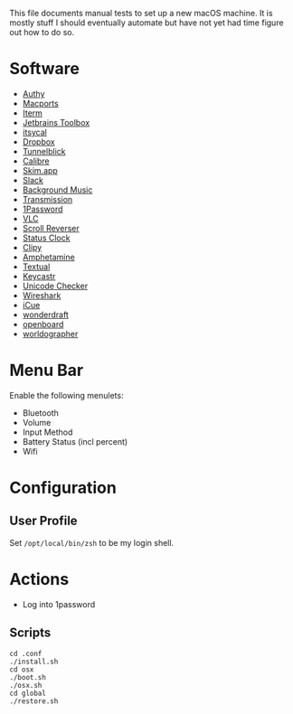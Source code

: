 This file documents manual tests to set up a new macOS machine.
It is mostly stuff I should eventually automate but have not yet had time figure out how to do so.

# Software

- [Authy](https://authy.com/download/)
- [Macports](https://www.macports.org/)
- [Iterm](https://www.iterm2.com/)
- [Jetbrains Toolbox](https://www.jetbrains.com/toolbox/app/)
- [itsycal](https://www.mowglii.com/itsycal/)
- [Dropbox](https://dropbox.com/)
- [Tunnelblick](https://tunnelblick.net/)
- [Calibre](https://calibre-ebook.com/)
- [Skim.app](https://skim-app.sourceforge.io/)
- [Slack](https://slack.com/)
- [Background Music](https://github.com/kyleneideck/BackgroundMusic)
- [Transmission](https://transmissionbt.com/)
- [1Password](https://1password.com/)
- [VLC](https://www.videolan.org/vlc/index.html)
- [Scroll Reverser](https://pilotmoon.com/scrollreverser/)
- [Status Clock](https://apps.apple.com/us/app/status-clock/id552792489?mt=12)
- [Clipy](https://github.com/Clipy/Clipy)
- [Amphetamine](https://apps.apple.com/us/app/amphetamine/id937984704?mt=12)
- [Textual](https://www.codeux.com/textual/)
- [Keycastr](https://github.com/keycastr/keycastr/releases)
- [Unicode Checker](https://earthlingsoft.net/UnicodeChecker/)
- [Wireshark](https://www.wireshark.org/)
- [iCue](https://www.corsair.com/us/en/icue-mac)
- [wonderdraft](https://www.wonderdraft.net/)
- [openboard](https://openboard.ch)
- [worldographer](https://worldographer.com)

# Menu Bar

Enable the following menulets:

- Bluetooth
- Volume
- Input Method
- Battery Status (incl percent)
- Wifi

# Configuration

## User Profile
Set `/opt/local/bin/zsh` to be my login shell.

# Actions

- Log into 1password

## Scripts
```
cd .conf
./install.sh
cd osx
./boot.sh
./osx.sh
cd global
./restore.sh
```
